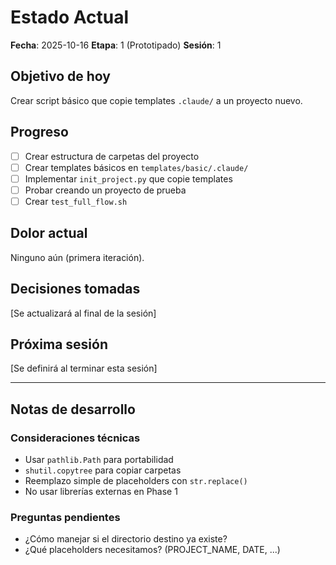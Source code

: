 # Estado Actual

**Fecha**: 2025-10-16
**Etapa**: 1 (Prototipado)
**Sesión**: 1

## Objetivo de hoy
Crear script básico que copie templates `.claude/` a un proyecto nuevo.

## Progreso
- [ ] Crear estructura de carpetas del proyecto
- [ ] Crear templates básicos en `templates/basic/.claude/`
- [ ] Implementar `init_project.py` que copie templates
- [ ] Probar creando un proyecto de prueba
- [ ] Crear `test_full_flow.sh`

## Dolor actual
Ninguno aún (primera iteración).

## Decisiones tomadas
[Se actualizará al final de la sesión]

## Próxima sesión
[Se definirá al terminar esta sesión]

---

## Notas de desarrollo

### Consideraciones técnicas
- Usar `pathlib.Path` para portabilidad
- `shutil.copytree` para copiar carpetas
- Reemplazo simple de placeholders con `str.replace()`
- No usar librerías externas en Phase 1

### Preguntas pendientes
- ¿Cómo manejar si el directorio destino ya existe?
- ¿Qué placeholders necesitamos? (PROJECT_NAME, DATE, ...)
